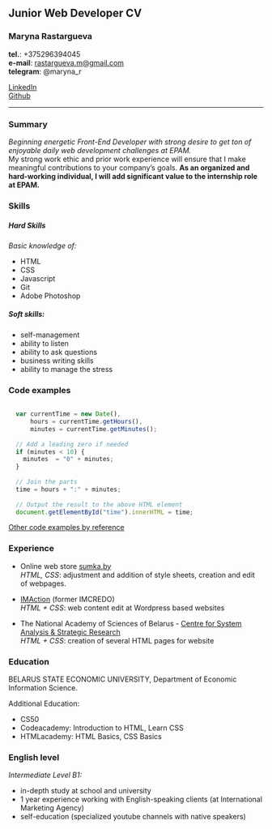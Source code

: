 ## Junior Web Developer CV    

### Maryna Rastargueva    

**tel.**: +375296394045  
**e-mail**: rastargueva.m@gmail.com  
**telegram**: @maryna_r  

[LinkedIn](https://www.linkedin.com/in/marina-rastorgueva-22aa0b42/)    
[Github](https://github.com/maryna-js)      

***  

### Summary    

*Beginning energetic Front-End Developer with strong desire to get ton of enjoyable daily web development challenges at EPAM.*   
My strong work ethic and prior work experience will ensure that I make meaningful contributions to your company’s goals. **As an organized and hard-working individual, I will add significant value to the internship role at EPAM.**   

### Skills  
##### Hard Skills  
*Basic knowledge of:*  
- HTML  
- CSS  
- Javascript  
- Git  
- Adobe Photoshop  
##### Soft skills:  
- self-management  
- ability to listen  
- ability to ask questions  
- business writing skills  
- ability to manage the stress  

### Code examples    

```js

  var currentTime = new Date(),
      hours = currentTime.getHours(),
      minutes = currentTime.getMinutes();
  
  // Add a leading zero if needed
  if (minutes < 10) {
    minutes  = "0" + minutes; 
  }
  
  // Join the parts
  time = hours + ":" + minutes;
      
  // Output the result to the above HTML element
  document.getElementById("time").innerHTML = time;

```  

[Other code examples by reference](https://github.com/maryna-js)

### Experience

- Online web store [sumka.by](https://sumka.by/)   
*HTML, CSS*: adjustment and addition of style sheets, creation and edit of webpages.  


- [IMAction](http://www.im-action.com/) (former IMCREDO)   
*HTML + CSS*: web content edit at Wordpress based websites  


- The National Academy of Sciences of Belarus - [Centre for System Analysis & Strategic Research](http://center.basnet.by/index.htm)    
*HTML + CSS*: creation of several HTML pages for website  

### Education

BELARUS STATE ECONOMIC UNIVERSITY, Department of Economic Information Science.

Additional Education:
- CS50
- Codeacademy: Introduction to HTML, Learn CSS
- HTMLacademy: HTML Basics, CSS Basics

### English level

*Intermediate Level B1:*
- in-depth study at school and university
- 1 year experience working with English-speaking clients (at International Marketing Agency)
- self-education (specialized youtube channels with native speakers)